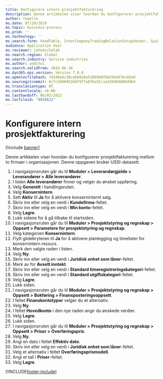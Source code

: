 ```yaml
---
title: Konfigurere intern prosjektfakturering
description: Denne artikkelen viser hvordan du konfigurerer prosjektfakturering mellom to firmaer i organisasjonen.
author: Yowelle
ms.date: 07/29/2019
ms.topic: business-process
ms.prod: ''
ms.technology: ''
ms.search.form: VendTable, InterCompanyTradingRelationSetupVendor, SysDataAreaSelectLookup, ProjParameters, ProjPosting, ProjTransferPrice
audience: Application User
ms.reviewer: johnmichalak
ms.search.region: Global
ms.search.industry: Service industries
ms.author: andchoi
ms.search.validFrom: 2016-06-30
ms.dyn365.ops.version: Version 7.0.0
ms.openlocfilehash: 74548a4c30ceb6826e5280948f6829e567bc02e0
ms.sourcegitcommit: 6cfc50d89528df977a8f6a55c1ad39d99800d9b4
ms.translationtype: HT
ms.contentlocale: nb-NO
ms.lasthandoff: 06/03/2022
ms.locfileid: "8916622"
---
```

# <a name="configure-intercompany-project-invoicing"></a>Konfigurere intern prosjektfakturering

[!include [banner](../../includes/banner.md)]

Denne artikkelen viser hvordan du konfigurerer prosjektfakturering mellom to firmaer i organisasjonen. Denne oppgaven bruker USSI-datasett.

1. I navigasjonsruten går du til **Moduler > Leverandørgjelde > Leverandører > Alle leverandører**.
2. I listen **Alle leverandører** finner og velger du ønsket oppføring.
3. Velg **Generelt** i handlingsruten.
4. Velg **Konsernintern**.
5. Sett **Aktiv** til **Ja** for å aktivere konserninternt salg.
6. Skriv inn eller velg en verdi i **Kundefirma**-feltet.
7. Skriv inn eller velg en verdi i **Min konto**-feltet.
8. Velg **Lagre**.
9. Lukk sidene for å gå tilbake til startsiden.
10. I navigasjonsruten går du til **Moduler > Prosjektstyring og regnskap > Oppsett > Parametere for prosjektstyring og regnskap**.
11. Velg kategorien **Konsernintern**.
12. Flytt glidebryteren til **Ja** for å aktivere planlegging og timelister for konsernintern ressurs.
13. Merk den valgte raden i listen.
14. Velg **Ny**.
15. Skriv inn eller velg en verdi i **Juridisk enhet som låner**-feltet.
16. Merk av for **Avsett inntekt**.
17. Skriv inn eller velg en verdi i **Standard timeregistreringskategori**-feltet.
18. Skriv inn eller velg en verdi i **Standard utgiftskategori**-feltet.
19. Velg **Lagre**.
20. Lukk siden.
21. I navigasjonsruten går du til **Moduler > Prosjektstyring og regnskap > Oppsett > Bokføring > Finansposteringsoppsett**.
22. I feltet **Finanskontotyper** velger du et alternativ.
23. Velg **Ny**.
24. I feltet **Hovedkonto** i den nye raden angir du ønskede verdier.
25. Velg **Lagre**.
26. Lukk siden.
27. I navigasjonsruten går du til **Moduler > Prosjektstyring og regnskap > Oppsett > Priser > Overføringspris**.
28. Velg **Ny**.
29. Angi en dato i feltet **Effektiv dato**.
30. Skriv inn eller velg en verdi i **Juridisk enhet som låner**-feltet.
31. Velg et alternativ i feltet **Overføringsprismodell**.
32. Angi et tall i **Priser**-feltet.
33. Velg **Lagre**.



[!INCLUDE[footer-include](../../includes/footer-banner.md)]